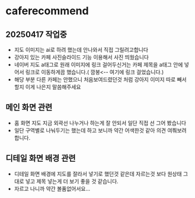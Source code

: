 # caferecommend

## 20250417 작업중

- 지도 이미지는 ai로 하려 했는데 안나와서 직접 그릴려고합니다
- 강아지 있는 카페 사진슬라이드 기능 이용해서 사진 띄웠습니다
- 네이버 지도 a태그로 원래 이미지에 링크 걸어두신거는 카페 제목을 a태그 안에 넣어서 링크로 이동하게끔 했습니다.( 깜봉<-- 여기에 링크 걸었습니다.)
- 해당 부분 다른 카페는 안했으니 처음보여드렸던것 처럼 강아지 이미지 따로 빼서 할지 이게 나은지 말씀해주세요

## 메인 화면 관련

- 홈 화면 지도 지금 외곽선 나누거나 하는게 잘 안되서 일단 직접 선 그어 봤습니다
- 일단 구역별로 나눠두기는 했는데 하고 보니까 약간 어색한것 같아 의견 여쭤보려 합니다.

## 디테일 화면 배경 관련

- 디테일 화면 배경에 지도를 잘라서 넣기로 했던것 같은데 자르는것 보다 원상태 그대로 넣고 제목 넣는게 더 보기 좋을 것 같습니다.
- 자르고 나니까 약간 볼품없어서요...



